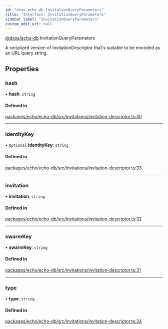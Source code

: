 ```yaml
---
id: "dxos_echo_db.InvitationQueryParameters"
title: "Interface: InvitationQueryParameters"
sidebar_label: "InvitationQueryParameters"
custom_edit_url: null
---
```


[@dxos/echo-db](../modules/dxos_echo_db.md).InvitationQueryParameters

A serialized version of InvitationDescriptor that's suitable to be encoded as an URL query string.

## Properties

### hash

• **hash**: `string`

#### Defined in

[packages/echo/echo-db/src/invitations/invitation-descriptor.ts:30](https://github.com/dxos/protocols/blob/6f4c34af3/packages/echo/echo-db/src/invitations/invitation-descriptor.ts#L30)

___

### identityKey

• `Optional` **identityKey**: `string`

#### Defined in

[packages/echo/echo-db/src/invitations/invitation-descriptor.ts:33](https://github.com/dxos/protocols/blob/6f4c34af3/packages/echo/echo-db/src/invitations/invitation-descriptor.ts#L33)

___

### invitation

• **invitation**: `string`

#### Defined in

[packages/echo/echo-db/src/invitations/invitation-descriptor.ts:32](https://github.com/dxos/protocols/blob/6f4c34af3/packages/echo/echo-db/src/invitations/invitation-descriptor.ts#L32)

___

### swarmKey

• **swarmKey**: `string`

#### Defined in

[packages/echo/echo-db/src/invitations/invitation-descriptor.ts:31](https://github.com/dxos/protocols/blob/6f4c34af3/packages/echo/echo-db/src/invitations/invitation-descriptor.ts#L31)

___

### type

• **type**: `string`

#### Defined in

[packages/echo/echo-db/src/invitations/invitation-descriptor.ts:34](https://github.com/dxos/protocols/blob/6f4c34af3/packages/echo/echo-db/src/invitations/invitation-descriptor.ts#L34)
